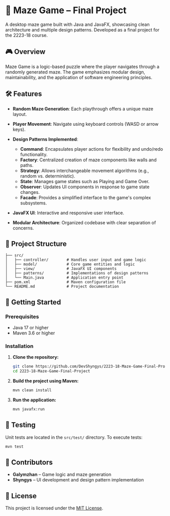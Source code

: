 
# 🧩 Maze Game – Final Project

A desktop maze game built with Java and JavaFX, showcasing clean architecture and multiple design patterns. Developed as a final project for the 2223-18 course.

## 🎮 Overview

Maze Game is a logic-based puzzle where the player navigates through a randomly generated maze. The game emphasizes modular design, maintainability, and the application of software engineering principles.

## 🛠️ Features

* **Random Maze Generation**: Each playthrough offers a unique maze layout.
* **Player Movement**: Navigate using keyboard controls (WASD or arrow keys).
* **Design Patterns Implemented**:

  * **Command**: Encapsulates player actions for flexibility and undo/redo functionality.
  * **Factory**: Centralized creation of maze components like walls and paths.
  * **Strategy**: Allows interchangeable movement algorithms (e.g., random vs. deterministic).
  * **State**: Manages game states such as Playing and Game Over.
  * **Observer**: Updates UI components in response to game state changes.
  * **Facade**: Provides a simplified interface to the game's complex subsystems.
* **JavaFX UI**: Interactive and responsive user interface.
* **Modular Architecture**: Organized codebase with clear separation of concerns.

## 📁 Project Structure

```
├── src/
│   ├── controller/        # Handles user input and game logic
│   ├── model/             # Core game entities and logic
│   ├── view/              # JavaFX UI components
│   ├── patterns/          # Implementations of design patterns
│   └── Main.java          # Application entry point
├── pom.xml                # Maven configuration file
└── README.md              # Project documentation
```

## 🚀 Getting Started

### Prerequisites

* Java 17 or higher
* Maven 3.6 or higher

### Installation

1. **Clone the repository:**

   ```bash
   git clone https://github.com/DevShyngys/2223-18-Maze-Game-Final-Project.git
   cd 2223-18-Maze-Game-Final-Project
   ```

2. **Build the project using Maven:**

   ```bash
   mvn clean install
   ```

3. **Run the application:**

   ```bash
   mvn javafx:run
   ```

## 🧪 Testing

Unit tests are located in the `src/test/` directory. To execute tests:

```bash
mvn test
```

## 👥 Contributors

* **Galymzhan** – Game logic and maze generation
* **Shyngys** – UI development and design pattern implementation

## 📄 License

This project is licensed under the [MIT License](LICENSE).

